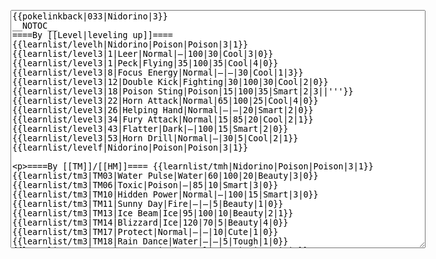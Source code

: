 </p><textarea readonly="" accesskey="," id="wpTextbox1" cols="80" rows="25" style="" class="mw-editfont-monospace" lang="en" dir="ltr" name="wpTextbox1">{{pokelinkback|033|Nidorino|3}}
__NOTOC__
====By [[Level|leveling up]]====
{{learnlist/levelh|Nidorino|Poison|Poison|3|1}}
{{learnlist/level3|1|Leer|Normal|—|100|30|Cool|3|0}}
{{learnlist/level3|1|Peck|Flying|35|100|35|Cool|4|0}}
{{learnlist/level3|8|Focus Energy|Normal|—|—|30|Cool|1|3}}
{{learnlist/level3|12|Double Kick|Fighting|30|100|30|Cool|2|0}}
{{learnlist/level3|18|Poison Sting|Poison|15|100|35|Smart|2|3||'''}}
{{learnlist/level3|22|Horn Attack|Normal|65|100|25|Cool|4|0}}
{{learnlist/level3|26|Helping Hand|Normal|—|—|20|Smart|2|0}}
{{learnlist/level3|34|Fury Attack|Normal|15|85|20|Cool|2|1}}
{{learnlist/level3|43|Flatter|Dark|—|100|15|Smart|2|0}}
{{learnlist/level3|53|Horn Drill|Normal|—|30|5|Cool|2|1}}
{{learnlist/levelf|Nidorino|Poison|Poison|3|1}}

====By [[TM]]/[[HM]]====
{{learnlist/tmh|Nidorino|Poison|Poison|3|1}}
{{learnlist/tm3|TM03|Water Pulse|Water|60|100|20|Beauty|3|0}}
{{learnlist/tm3|TM06|Toxic|Poison|—|85|10|Smart|3|0}}
{{learnlist/tm3|TM10|Hidden Power|Normal|—|100|15|Smart|3|0}}
{{learnlist/tm3|TM11|Sunny Day|Fire|—|—|5|Beauty|1|0}}
{{learnlist/tm3|TM13|Ice Beam|Ice|95|100|10|Beauty|2|1}}
{{learnlist/tm3|TM14|Blizzard|Ice|120|70|5|Beauty|4|0}}
{{learnlist/tm3|TM17|Protect|Normal|—|—|10|Cute|1|0}}
{{learnlist/tm3|TM18|Rain Dance|Water|—|—|5|Tough|1|0}}
{{learnlist/tm3|TM21|Frustration|Normal|—|100|20|Cute|1|0}}
{{learnlist/tm3|TM23|Iron Tail|Steel|100|75|15|Cool|1|4}}
{{learnlist/tm3|TM24|Thunderbolt|Electric|95|100|15|Cool|4|0}}
{{learnlist/tm3|TM25|Thunder|Electric|120|70|10|Cool|2|2}}
{{learnlist/tm3|TM27|Return|Normal|—|100|20|Cute|1|0}}
{{learnlist/tm3|TM28|Dig|Ground|60|100|10|Smart|1|0||''}}
{{learnlist/tm3|TM32|Double Team|Normal|—|—|15|Cool|2|0}}
{{learnlist/tm3|TM34|Shock Wave|Electric|60|—|20|Cool|2|0}}
{{learnlist/tm3|TM36|Sludge Bomb|Poison|90|100|10|Tough|2|1||'''}}
{{learnlist/tm3|TM42|Facade|Normal|70|100|20|Cute|2|0}}
{{learnlist/tm3|TM43|Secret Power|Normal|70|100|20|Smart|1|0}}
{{learnlist/tm3|TM44|Rest|Psychic|—|—|10|Cute|2|0}}
{{learnlist/tm3|TM45|Attract|Normal|—|100|15|Cute|2|0}}
{{learnlist/tm3|TM46|Thief|Dark|40|100|10|Tough|1|0}}
{{learnlist/tm3|HM01|Cut|Normal|50|95|30|Cool|2|1}}
{{learnlist/tm3|HM04|Strength|Normal|80|100|15|Tough|2|1}}
{{learnlist/tm3|HM06|Rock Smash|Fighting|20|100|15|Tough|1|0}}
{{learnlist/tmf|Nidorino|Poison|Poison|3|1}}

====By {{pkmn|breeding}}====
{{learnlist/breedh|Nidorino|Poison|Poison|3|1}}
{{learnlist/breed3|{{MSP/3|079|Slowpoke}}{{MSP/3|080|Slowbro}}{{MSP/3|199|Slowking}}{{MSP/3|143|Snorlax}}{{MSP/3|161|Sentret}}{{MSP/3|162|Furret}}&lt;br>{{MSP/3|194|Wooper}}{{MSP/3|195|Quagsire}}{{MSP/3|220|Swinub}}{{MSP/3|221|Piloswine}}{{MSP/3|287|Slakoth}}{{MSP/3|289|Slaking}}&lt;br>{{MSP/3|320|Wailmer}}{{MSP/3|321|Wailord}}{{MSP/3|322|Numel}}{{MSP/3|323|Camerupt}}{{MSP/3|324|Torkoal}}|Amnesia|Psychic|—|—|20|Cute|1|0}}
{{learnlist/breed3|{{MSP/3|215|Sneasel}}|Beat Up|Dark|10|100|10|Smart|2|1}}
{{learnlist/breed3|{{MSP/3|054|Psyduck}}{{MSP/3|055|Golduck}}{{MSP/3|079|Slowpoke}}{{MSP/3|080|Slowbro}}{{MSP/3|199|Slowking}}{{MSP/3|196|Espeon}}&lt;br>{{MSP/3|203|Girafarig}}|Confusion|Psychic|50|100|25|Smart|2|3}}
{{learnlist/breed3|{{MSP/3|287|Slakoth}}{{MSP/3|288|Vigoroth}}{{MSP/3|289|Slaking}}|Counter|Fighting|—|100|20|Tough|2|0}}
{{learnlist/breed3|{{MSP/3|054|Psyduck}}{{MSP/3|055|Golduck}}{{MSP/3|079|Slowpoke}}{{MSP/3|080|Slowbro}}{{MSP/3|199|Slowking}}{{MSP/3|108|Lickitung}}|Disable|Normal|—|55|20|Smart|2|0}}
{{learnlist/breed3|{{MSP/3|108|Lickitung}}{{MSP/3|293|Whismur}}{{MSP/3|294|Loudred}}{{MSP/3|295|Exploud}}|Supersonic|Normal|—|55|20|Smart|3|0}}
{{learnlist/breed3|{{MSP/3|058|Growlithe}}{{MSP/3|077|Ponyta}}{{MSP/3|078|Rapidash}}{{MSP/3|086|Seel}}{{MSP/3|087|Dewgong}}{{MSP/3|111|Rhyhorn}}&lt;br>{{MSP/3|112|Rhydon}}{{MSP/3|128|Tauros}}{{MSP/3|133|Eevee}}{{MSP/3|206|Dunsparce}}{{MSP/3|209|Snubbull}}{{MSP/3|210|Granbull}}&lt;br>{{MSP/3|220|Swinub}}{{MSP/3|221|Piloswine}}{{MSP/3|231|Phanpy}}{{MSP/3|234|Stantler}}{{MSP/3|258|Mudkip}}{{MSP/3|259|Marshtomp}}&lt;br>{{MSP/3|260|Swampert}}{{MSP/3|261|Poochyena}}{{MSP/3|262|Mightyena}}{{MSP/3|304|Aron}}{{MSP/3|305|Lairon}}{{MSP/3|306|Aggron}}&lt;br>{{MSP/3|322|Numel}}{{MSP/3|323|Camerupt}}|Take Down|Normal|90|85|20|Tough|6|0}}
{{learnlist/breedf|Nidorino|Poison|Poison|3|1}}

====By [[Move Tutor|tutoring]]====
{{learnlist/tutorh|Nidorino|Poison|Poison|3|1}}
{{learnlist/tutor3|Body Slam|Normal|85|100|15|Tough|1|4|||yes|yes|yes}}
{{learnlist/tutor3|Counter|Fighting|—|100|20|Tough|2|0|||yes|yes|no}}
{{learnlist/tutor3|Defense Curl|Normal|—|—|40|Cute|2|0|||no|yes|no}}
{{learnlist/tutor3|Double-Edge|Normal|120|100|15|Tough|6|0|||yes|yes|yes}}
{{learnlist/tutor3|Endure|Normal|—|—|10|Tough|2|0|||no|yes|no}}
{{learnlist/tutor3|Mimic|Normal|—|—|10|Cute|1|0|||yes|yes|yes}}
{{learnlist/tutor3|Mud-Slap|Ground|20|100|10|Cute|2|1||''|no|yes|no}}
{{learnlist/tutor3|Sleep Talk|Normal|—|—|10|Cute|3|0|||no|yes|no}}
{{learnlist/tutor3|Snore|Normal|40|100|15|Cute|4|0|||no|yes|no}}
{{learnlist/tutor3|Substitute|Normal|—|—|10|Smart|2|0|||yes|yes|yes}}
{{learnlist/tutor3|Swagger|Normal|—|90|15|Cute|2|0|||no|yes|yes}}
{{learnlist/tutorf|Nidorino|Poison|Poison|3|1}}

====By a prior [[evolution]]====
{{Learnlist/prevoh|Nidorino|Poison|Poison|3|1}}
{{Learnlist/prevo3null}}
{{Learnlist/prevof|Nidorino|Poison|Poison|3|1}}

[[it:Nidorino/Mosse apprese in terza generazione]]
[[zh:尼多力诺/第三世代招式表]]
